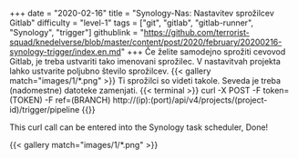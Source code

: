 +++
date = "2020-02-16"
title = "Synology-Nas: Nastavitev sprožilcev Gitlab"
difficulty = "level-1"
tags = ["git", "gitlab", "gitlab-runner", "Synology", "trigger"]
githublink = "https://github.com/terrorist-squad/knedelverse/blob/master/content/post/2020/february/20200216-synology-trigger/index.en.md"
+++
Če želite samodejno sprožiti cevovod Gitlab, je treba ustvariti tako imenovani sprožilec. V nastavitvah projekta lahko ustvarite poljubno število sprožilcev.
{{< gallery match="images/1/*.png" >}}
Ti sprožilci so videti takole. Seveda je treba (nadomestne) datoteke zamenjati.
{{< terminal >}}
curl -X POST -F token=(TOKEN) -F ref=(BRANCH) http://(ip):(port)/api/v4/projects/(project-id)/trigger/pipeline
{{</terminal >}}

This curl call can be entered into the Synology task scheduler, Done!

{{< gallery match="images/1/*.png" >}}
